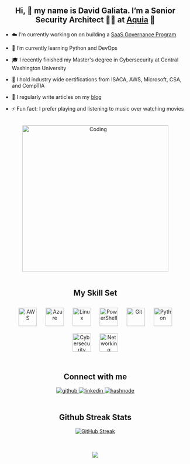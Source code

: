 ## <div align="center">Hi, 👋 my name is David Galiata. I’m a Senior Security Architect 👨‍💻 at [Aquia](https://www.aquia.us/) 🚀 </div>  
  
-  ☁️ I’m currently working on on building a [SaaS Governance Program](https://www.aquia.us/saas-governance)  
  

- 🌱 I’m currently learning Python and DevOps
 

- 🎓 I recently finished my Master's degree in Cybersecurity at Central Washington University 
  

- 🧾 I hold industry wide certifications from ISACA, AWS, Microsoft, CSA, and CompTIA


- 📝 I regularly write articles on my [blog](https://galiata.blog)   
  

- ⚡ Fun fact: I prefer playing and listening to music over watching movies

<br/>

<div align="center"><img align="center" alt="Coding" width="400" src="https://res.cloudinary.com/dcu6gtw2y/image/upload/v1708374013/Blog%20Pictures/Hi_I_m_David_Galiata_xuoe3w.gif"> </div>
  

<br/>  


## <div align="center"> My Skill Set  </div>




</td><td valign="top" width="33%">

<div align="center">  
<a href="https://amazon.com/" target="_blank"><img style="margin: 10px" src="https://res.cloudinary.com/dcu6gtw2y/image/upload/v1701818561/aws_icon_addfzw.png" alt="AWS" height="50" /></a>
<a href="https://azure.microsoft.com/en-in/" target="_blank"><img style="margin: 10px" src="https://profilinator.rishav.dev/skills-assets/microsoft_azure-icon.svg" alt="Azure" height="50" /></a>  
<a href="https://www.linux.org/" target="_blank"><img style="margin: 10px" src="https://profilinator.rishav.dev/skills-assets/linux-original.svg" alt="Linux" height="50" /></a>  
<a href="https://docs.microsoft.com/en-us/powershell/" target="_blank"><img style="margin: 10px" src="https://profilinator.rishav.dev/skills-assets/powershell.png" alt="PowerShell" height="50" /></a>    
<a href="https://github.com/" target="_blank"><img style="margin: 10px" src="https://profilinator.rishav.dev/skills-assets/git-scm-icon.svg" alt="Git" height="50" /></a>  
<a href="https://www.python.org/" target="_blank"><img style="margin: 10px" src="https://profilinator.rishav.dev/skills-assets/python-original.svg" alt="Python" height="50" /></a>
<a href="https://www.sans.org/" target="_blank"><img style="margin: 10px" src="https://res.cloudinary.com/dcu6gtw2y/image/upload/v1701818561/bluecyber_iibanb.png" alt="Cybersecurity" height="50" /></a> 
<a href="https://www.cisco/" target="_blank"><img style="margin: 10px" src="https://res.cloudinary.com/dcu6gtw2y/image/upload/v1701820198/layer3_atgbzm.png" alt="Networking" height="50" /></a> 
</div>
<br/>  


##  <div align="center"> Connect with me  
<div align="center">
<a href="https://github.com/neoslashnet" target="_blank">
<img src=https://img.shields.io/badge/github-%2324292e.svg?&style=for-the-badge&logo=github&logoColor=white alt=github style="margin-bottom: 5px;" />
</a>
<a href="https://linkedin.com/in/dgaliata" target="_blank">
<img src=https://img.shields.io/badge/linkedin-%231E77B5.svg?&style=for-the-badge&logo=linkedin&logoColor=white alt=linkedin style="margin-bottom: 5px;" />
</a>
<a href="https://hashnode.com/@neoslashnet" target="_blank">
<img src=https://img.shields.io/badge/hashnode-%232962FF.svg?&style=for-the-badge&logo=hashnode&logoColor=white alt=hashnode style="margin-bottom: 5px;" />
</a>  
</div>    
<br/>  

##  <div align="center"> Github Streak Stats
<div align="center">

[![GitHub Streak](https://github-readme-streak-stats.herokuapp.com?user=neoslashnet&theme=soft-green)](https://git.io/streak-stats)
</div>
<br/>

<br/>  

<div align="center">
<img src="https://komarev.com/ghpvc/?username=neoslashnet&&style=flat-square" align="center" />
</div>  
  

<br/>  
